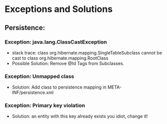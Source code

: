 # Exceptions and Solutions

## Persistence:

### Exception: java.lang.ClassCastException 
* stack trace: class org.hibernate.mapping.SingleTableSubclass cannot be cast to class org.hibernate.mapping.RootClass
* Possible Solution: Remove @Id Tags from Subclasses.

### Exception: Unmapped class
* Solution: Add class to persistence mapping in META-INF/persistence.xml

### Exception: Primary key violation
* Solution: an entity with this key already exists you idiot, change it!
